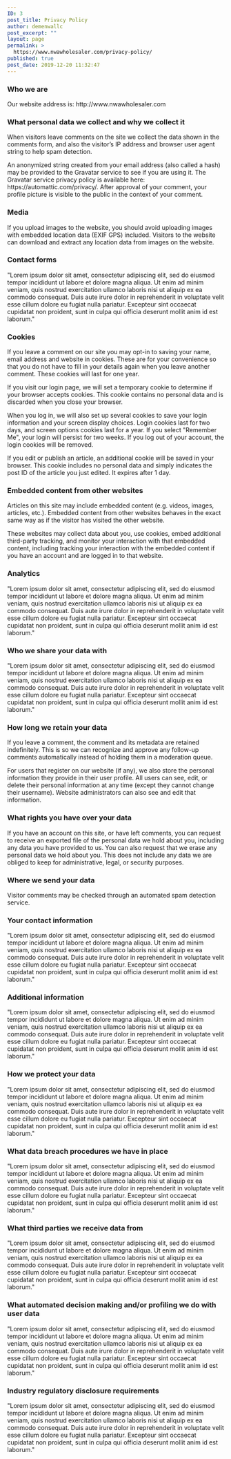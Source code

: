 ```yaml
---
ID: 3
post_title: Privacy Policy
author: demenwallc
post_excerpt: ""
layout: page
permalink: >
  https://www.nwawholesaler.com/privacy-policy/
published: true
post_date: 2019-12-20 11:32:47
---
```

<!-- wp:heading {"level":3,"textColor":"vivid-red"} -->
<h3 class="has-vivid-red-color has-text-color">Who we are</h3>
<!-- /wp:heading -->

<!-- wp:paragraph -->
<p>Our website address is: http://www.nwawholesaler.com</p>
<!-- /wp:paragraph -->

<!-- wp:heading {"level":3,"textColor":"vivid-red"} -->
<h3 class="has-vivid-red-color has-text-color">What personal data we collect and why we collect it</h3>
<!-- /wp:heading -->

<!-- wp:paragraph -->
<p>When visitors leave comments on the site we collect the data shown in the comments form, and also the visitor’s IP address and browser user agent string to help spam detection.</p>
<!-- /wp:paragraph -->

<!-- wp:paragraph -->
<p>An anonymized string created from your email address (also called a hash) may be provided to the Gravatar service to see if you are using it. The Gravatar service privacy policy is available here: https://automattic.com/privacy/. After approval of your comment, your profile picture is visible to the public in the context of your comment.</p>
<!-- /wp:paragraph -->

<!-- wp:heading {"level":3,"textColor":"vivid-red"} -->
<h3 class="has-vivid-red-color has-text-color">Media</h3>
<!-- /wp:heading -->

<!-- wp:paragraph -->
<p>If you upload images to the website, you should avoid uploading images with embedded location data (EXIF GPS) included. Visitors to the website can download and extract any location data from images on the website.</p>
<!-- /wp:paragraph -->

<!-- wp:heading {"level":3,"textColor":"vivid-red"} -->
<h3 class="has-vivid-red-color has-text-color">Contact forms</h3>
<!-- /wp:heading -->

<!-- wp:paragraph -->
<p>"Lorem ipsum dolor sit amet, consectetur adipiscing elit, sed do eiusmod tempor incididunt ut labore et dolore magna aliqua. Ut enim ad minim veniam, quis nostrud exercitation ullamco laboris nisi ut aliquip ex ea commodo consequat. Duis aute irure dolor in reprehenderit in voluptate velit esse cillum dolore eu fugiat nulla pariatur. Excepteur sint occaecat cupidatat non proident, sunt in culpa qui officia deserunt mollit anim id est laborum."</p>
<!-- /wp:paragraph -->

<!-- wp:heading {"level":3,"textColor":"vivid-red"} -->
<h3 class="has-vivid-red-color has-text-color">Cookies</h3>
<!-- /wp:heading -->

<!-- wp:paragraph -->
<p>If you leave a comment on our site you may opt-in to saving your name, email address and website in cookies. These are for your convenience so that you do not have to fill in your details again when you leave another comment. These cookies will last for one year.</p>
<!-- /wp:paragraph -->

<!-- wp:paragraph -->
<p>If you visit our login page, we will set a temporary cookie to determine if your browser accepts cookies. This cookie contains no personal data and is discarded when you close your browser.</p>
<!-- /wp:paragraph -->

<!-- wp:paragraph -->
<p>When you log in, we will also set up several cookies to save your login information and your screen display choices. Login cookies last for two days, and screen options cookies last for a year. If you select "Remember Me", your login will persist for two weeks. If you log out of your account, the login cookies will be removed.</p>
<!-- /wp:paragraph -->

<!-- wp:paragraph -->
<p>If you edit or publish an article, an additional cookie will be saved in your browser. This cookie includes no personal data and simply indicates the post ID of the article you just edited. It expires after 1 day.</p>
<!-- /wp:paragraph -->

<!-- wp:heading {"level":3,"textColor":"vivid-red"} -->
<h3 class="has-vivid-red-color has-text-color">Embedded content from other websites</h3>
<!-- /wp:heading -->

<!-- wp:paragraph -->
<p>Articles on this site may include embedded content (e.g. videos, images, articles, etc.). Embedded content from other websites behaves in the exact same way as if the visitor has visited the other website.</p>
<!-- /wp:paragraph -->

<!-- wp:paragraph -->
<p>These websites may collect data about you, use cookies, embed additional third-party tracking, and monitor your interaction with that embedded content, including tracking your interaction with the embedded content if you have an account and are logged in to that website.</p>
<!-- /wp:paragraph -->

<!-- wp:heading {"level":3,"textColor":"vivid-red"} -->
<h3 class="has-vivid-red-color has-text-color"><strong>Analytics</strong></h3>
<!-- /wp:heading -->

<!-- wp:paragraph -->
<p>"Lorem ipsum dolor sit amet, consectetur adipiscing elit, sed do eiusmod tempor incididunt ut labore et dolore magna aliqua. Ut enim ad minim veniam, quis nostrud exercitation ullamco laboris nisi ut aliquip ex ea commodo consequat. Duis aute irure dolor in reprehenderit in voluptate velit esse cillum dolore eu fugiat nulla pariatur. Excepteur sint occaecat cupidatat non proident, sunt in culpa qui officia deserunt mollit anim id est laborum."</p>
<!-- /wp:paragraph -->

<!-- wp:heading {"level":3,"textColor":"vivid-red"} -->
<h3 class="has-vivid-red-color has-text-color">Who we share your data with</h3>
<!-- /wp:heading -->

<!-- wp:paragraph -->
<p>"Lorem ipsum dolor sit amet, consectetur adipiscing elit, sed do eiusmod tempor incididunt ut labore et dolore magna aliqua. Ut enim ad minim veniam, quis nostrud exercitation ullamco laboris nisi ut aliquip ex ea commodo consequat. Duis aute irure dolor in reprehenderit in voluptate velit esse cillum dolore eu fugiat nulla pariatur. Excepteur sint occaecat cupidatat non proident, sunt in culpa qui officia deserunt mollit anim id est laborum."</p>
<!-- /wp:paragraph -->

<!-- wp:heading {"level":3,"textColor":"vivid-red"} -->
<h3 class="has-vivid-red-color has-text-color">How long we retain your data</h3>
<!-- /wp:heading -->

<!-- wp:paragraph -->
<p>If you leave a comment, the comment and its metadata are retained indefinitely. This is so we can recognize and approve any follow-up comments automatically instead of holding them in a moderation queue.</p>
<!-- /wp:paragraph -->

<!-- wp:paragraph -->
<p>For users that register on our website (if any), we also store the personal information they provide in their user profile. All users can see, edit, or delete their personal information at any time (except they cannot change their username). Website administrators can also see and edit that information.</p>
<!-- /wp:paragraph -->

<!-- wp:heading {"level":3,"textColor":"vivid-red"} -->
<h3 class="has-vivid-red-color has-text-color">What rights you have over your data</h3>
<!-- /wp:heading -->

<!-- wp:paragraph -->
<p>If you have an account on this site, or have left comments, you can request to receive an exported file of the personal data we hold about you, including any data you have provided to us. You can also request that we erase any personal data we hold about you. This does not include any data we are obliged to keep for administrative, legal, or security purposes.</p>
<!-- /wp:paragraph -->

<!-- wp:heading {"level":3,"textColor":"vivid-red"} -->
<h3 class="has-vivid-red-color has-text-color">Where we send your data</h3>
<!-- /wp:heading -->

<!-- wp:paragraph -->
<p>Visitor comments may be checked through an automated spam detection service.</p>
<!-- /wp:paragraph -->

<!-- wp:heading {"level":3,"textColor":"vivid-red"} -->
<h3 class="has-vivid-red-color has-text-color">Your contact information</h3>
<!-- /wp:heading -->

<!-- wp:paragraph -->
<p>"Lorem ipsum dolor sit amet, consectetur adipiscing elit, sed do eiusmod tempor incididunt ut labore et dolore magna aliqua. Ut enim ad minim veniam, quis nostrud exercitation ullamco laboris nisi ut aliquip ex ea commodo consequat. Duis aute irure dolor in reprehenderit in voluptate velit esse cillum dolore eu fugiat nulla pariatur. Excepteur sint occaecat cupidatat non proident, sunt in culpa qui officia deserunt mollit anim id est laborum."</p>
<!-- /wp:paragraph -->

<!-- wp:heading {"level":3,"textColor":"vivid-red"} -->
<h3 class="has-vivid-red-color has-text-color">Additional information</h3>
<!-- /wp:heading -->

<!-- wp:paragraph -->
<p>"Lorem ipsum dolor sit amet, consectetur adipiscing elit, sed do eiusmod tempor incididunt ut labore et dolore magna aliqua. Ut enim ad minim veniam, quis nostrud exercitation ullamco laboris nisi ut aliquip ex ea commodo consequat. Duis aute irure dolor in reprehenderit in voluptate velit esse cillum dolore eu fugiat nulla pariatur. Excepteur sint occaecat cupidatat non proident, sunt in culpa qui officia deserunt mollit anim id est laborum."</p>
<!-- /wp:paragraph -->

<!-- wp:heading {"level":3,"textColor":"vivid-red"} -->
<h3 class="has-vivid-red-color has-text-color">How we protect your data</h3>
<!-- /wp:heading -->

<!-- wp:paragraph -->
<p>"Lorem ipsum dolor sit amet, consectetur adipiscing elit, sed do eiusmod tempor incididunt ut labore et dolore magna aliqua. Ut enim ad minim veniam, quis nostrud exercitation ullamco laboris nisi ut aliquip ex ea commodo consequat. Duis aute irure dolor in reprehenderit in voluptate velit esse cillum dolore eu fugiat nulla pariatur. Excepteur sint occaecat cupidatat non proident, sunt in culpa qui officia deserunt mollit anim id est laborum."</p>
<!-- /wp:paragraph -->

<!-- wp:heading {"level":3,"textColor":"vivid-red"} -->
<h3 class="has-vivid-red-color has-text-color">What data breach procedures we have in place</h3>
<!-- /wp:heading -->

<!-- wp:paragraph -->
<p>"Lorem ipsum dolor sit amet, consectetur adipiscing elit, sed do eiusmod tempor incididunt ut labore et dolore magna aliqua. Ut enim ad minim veniam, quis nostrud exercitation ullamco laboris nisi ut aliquip ex ea commodo consequat. Duis aute irure dolor in reprehenderit in voluptate velit esse cillum dolore eu fugiat nulla pariatur. Excepteur sint occaecat cupidatat non proident, sunt in culpa qui officia deserunt mollit anim id est laborum."</p>
<!-- /wp:paragraph -->

<!-- wp:heading {"level":3,"textColor":"vivid-red"} -->
<h3 class="has-vivid-red-color has-text-color">What third parties we receive data from</h3>
<!-- /wp:heading -->

<!-- wp:paragraph -->
<p>"Lorem ipsum dolor sit amet, consectetur adipiscing elit, sed do eiusmod tempor incididunt ut labore et dolore magna aliqua. Ut enim ad minim veniam, quis nostrud exercitation ullamco laboris nisi ut aliquip ex ea commodo consequat. Duis aute irure dolor in reprehenderit in voluptate velit esse cillum dolore eu fugiat nulla pariatur. Excepteur sint occaecat cupidatat non proident, sunt in culpa qui officia deserunt mollit anim id est laborum."</p>
<!-- /wp:paragraph -->

<!-- wp:heading {"level":3,"textColor":"vivid-red"} -->
<h3 class="has-vivid-red-color has-text-color">What automated decision making and/or profiling we do with user data</h3>
<!-- /wp:heading -->

<!-- wp:paragraph -->
<p>"Lorem ipsum dolor sit amet, consectetur adipiscing elit, sed do eiusmod tempor incididunt ut labore et dolore magna aliqua. Ut enim ad minim veniam, quis nostrud exercitation ullamco laboris nisi ut aliquip ex ea commodo consequat. Duis aute irure dolor in reprehenderit in voluptate velit esse cillum dolore eu fugiat nulla pariatur. Excepteur sint occaecat cupidatat non proident, sunt in culpa qui officia deserunt mollit anim id est laborum."</p>
<!-- /wp:paragraph -->

<!-- wp:heading {"level":3,"textColor":"vivid-red"} -->
<h3 class="has-vivid-red-color has-text-color">Industry regulatory disclosure requirements</h3>
<!-- /wp:heading -->

<!-- wp:paragraph -->
<p>"Lorem ipsum dolor sit amet, consectetur adipiscing elit, sed do eiusmod tempor incididunt ut labore et dolore magna aliqua. Ut enim ad minim veniam, quis nostrud exercitation ullamco laboris nisi ut aliquip ex ea commodo consequat. Duis aute irure dolor in reprehenderit in voluptate velit esse cillum dolore eu fugiat nulla pariatur. Excepteur sint occaecat cupidatat non proident, sunt in culpa qui officia deserunt mollit anim id est laborum."</p>
<!-- /wp:paragraph -->

<!-- wp:paragraph -->
<p></p>
<!-- /wp:paragraph -->